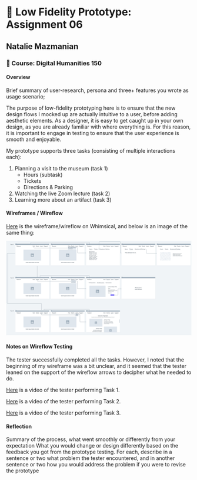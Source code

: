 # :link: Low Fidelity Prototype: Assignment 06
## Natalie Mazmanian 
### :book: Course: Digital Humanities 150 

#### Overview
Brief summary of user-research, persona and three+ features you wrote as usage scenario; 

The purpose of low-fidelity prototyping here is to ensure that the new design flows I mocked up are actually intuitive to a user, before adding aesthetic elements. As a designer, it is easy to get caught up in your own design, as you are already familiar with where everything is. For this reason, it is important to engage in testing to ensure that the user experience is smooth and enjoyable.

My prototype supports three tasks (consisting of multiple interactions each): 
1. Planning a visit to the museum (task 1)
    * Hours (subtask)
    * Tickets
    * Directions & Parking
2. Watching the live Zoom lecture (task 2)
3. Learning more about an artifact (task 3)

#### Wireframes / Wireflow

[Here](https://whimsical.com/museum-BjJW4K46V4ArymBNd4Wv9D) is the wireframe/wireflow on Whimsical, and below is an image of the same thing:

![Wireframe](https://github.com/mysticaltofu/DH150-NATALIEMAZMANIAN/blob/main/museum%402x.png)

#### Notes on Wireflow Testing
The tester successfully completed all the tasks. However, I noted that the beginning of my wireframe was a bit unclear, and it seemed that the tester leaned on the support of the wireflow arrows to decipher what he needed to do.

[Here](https://drive.google.com/file/d/1PjZNH41Ohi1_u2hDbKeSaCgNS7tqdYhj/view?usp=sharing) is a video of the tester performing Task 1.

[Here](https://drive.google.com/file/d/1spI63mRsSYo6AcolungG3nebc_6WXw5f/view?usp=sharing) is a video of the tester performing Task 2.

[Here](https://drive.google.com/file/d/1LyGpoQhgf5fLfQj3ShRBYRFBtqzZNeER/view?usp=sharing) is a video of the tester performing Task 3.


#### Reflection
Summary of the process, what went smoothly or differently from your expectation
What you would change or design differently based on the feedback you got from the prototype testing. 
For each, describe in a sentence or two what problem the tester encountered, and in another sentence or two how you would address the problem if you were to revise the prototype

